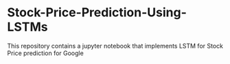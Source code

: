# Stock-Price-Prediction-Using-LSTMs
This repository contains a jupyter notebook that implements LSTM for Stock Price prediction for Google 
